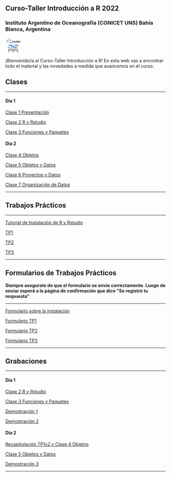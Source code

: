 ## Curso-Taller Introducción a R 2022

### Instituto Argentino de Oceanografía (CONICET UNS) Bahía Blanca, Argentina

![icon_IADO](./TPs/img/logo_iado_2019_negro.png)

¡Bienvenido/a al Curso-Taller Introducción a R! En esta web vas a encontrar todo el material y las novedades a medida que avancemos en el curso.

## Clases

****

#### Día 1

[Clase 1 Presentación](https://pepiamodeo.github.io/cursotallerIADO/clases/Clase1_presentacion.pdf)

[Clase 2 R y Rstudio](https://pepiamodeo.github.io/cursotallerIADO/clases/Clase2_RyRstudio.pdf)

[Clase 3 Funciones y Paquetes](https://pepiamodeo.github.io/cursotallerIADO/clases/Clase3_funciones_paquetes.pdf)

#### Día 2

[Clase 4 Objetos](https://pepiamodeo.github.io/cursotallerIADO/clases/Clase4_objetos.pdf)

[Clase 5 Objetos y Datos](https://pepiamodeo.github.io/cursotallerIADO/clases/Clase5_datos_objetos.pdf)

[Clase 6 Proyectos y Datos](https://pepiamodeo.github.io/cursotallerIADO/clases/Clase6_proyectos.pdf)

[Clase 7 Organización de Datos](https://pepiamodeo.github.io/cursotallerIADO/clases/Clase7_tidy.pdf)

****

## Trabajos Prácticos

****

[Tutorial de Instalación de R y Rstudio](https://rpubs.com/pepiamodeo/933224)

[TP1](https://pepiamodeo.github.io/cursotallerIADO/TPs/TP1.html)

[TP2](https://pepiamodeo.github.io/cursotallerIADO/TPs/TP2.html)

[TP3](https://pepiamodeo.github.io/cursotallerIADO/TPs/TP3.html)

<!--[TP4](https://pepiamodeo.github.io/cursotallerIADO/TPs/TP4.html)-->

****

## Formularios de Trabajos Prácticos

__Siempre asegurate de que el formulario se envíe correctamente. Luego de enviar esperá a la página de confirmación que dice "Se registró tu respuesta"__

****

[Formulario sobre la instalación](https://forms.gle/AcrwUS1tdpp1f6jE7)

[Formulario TP1](https://forms.gle/FGYMaaPeP3s8k7Um6)

[Formulario TP2](https://forms.gle/UnxV9xCZ9yUrCCd56)

[Formulario TP3](https://forms.gle/6NMJH5tixq2S6QLa9)

<!--[Formulario TP4](https://forms.gle/TkXS3yQ7K1N7TZGg9)-->

****

## Grabaciones

****

#### Día 1

[Clase 2 R y Rstudio](https://us06web.zoom.us/rec/share/3aoQ0NJUk2Kl7y_BGRkSPjeXRarKgjMsx_Q6f9Ebfjm2jp1ou6TPsyw1tHSEw8-M.0AGOBuUi6vTw1adh?startTime=1661171558000)

[Clase 3 Funciones y Paquetes](https://us06web.zoom.us/rec/share/3aoQ0NJUk2Kl7y_BGRkSPjeXRarKgjMsx_Q6f9Ebfjm2jp1ou6TPsyw1tHSEw8-M.0AGOBuUi6vTw1adh?startTime=1661173336000)

[Demostración 1](https://us06web.zoom.us/rec/share/3aoQ0NJUk2Kl7y_BGRkSPjeXRarKgjMsx_Q6f9Ebfjm2jp1ou6TPsyw1tHSEw8-M.0AGOBuUi6vTw1adh?startTime=1661175274000)

[Demostración 2](https://us06web.zoom.us/rec/share/3aoQ0NJUk2Kl7y_BGRkSPjeXRarKgjMsx_Q6f9Ebfjm2jp1ou6TPsyw1tHSEw8-M.0AGOBuUi6vTw1adh?startTime=1661177196000)

#### Día 2

[Recapitulación TP1y2 y Clase 4 Objetos](https://us06web.zoom.us/rec/share/Oic7ZDI-DkktG-IFT1CYYi0zhJXA-poouPGSJM3b0jpz0BGFSrLyDhPcKQFuBxjm.ktzd9EN_FatonbIL?startTime=1661256324000)

[Clase 5 Objetos y Datos](https://us06web.zoom.us/rec/share/Oic7ZDI-DkktG-IFT1CYYi0zhJXA-poouPGSJM3b0jpz0BGFSrLyDhPcKQFuBxjm.ktzd9EN_FatonbIL?startTime=1661259717000)

[Demostración 3](https://us06web.zoom.us/rec/share/Oic7ZDI-DkktG-IFT1CYYi0zhJXA-poouPGSJM3b0jpz0BGFSrLyDhPcKQFuBxjm.ktzd9EN_FatonbIL?startTime=1661261904000)

****